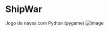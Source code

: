 # ShipWar
Jogo de naves com Python (pygame)
![image](https://github.com/user-attachments/assets/8eef64e2-b6ca-4ff6-aa6e-7e8d38aaf096)
